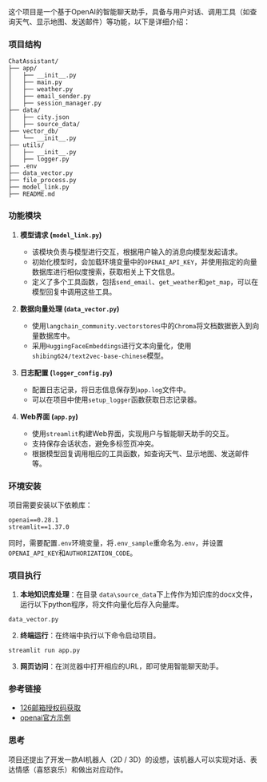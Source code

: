 这个项目是一个基于OpenAI的智能聊天助手，具备与用户对话、调用工具（如查询天气、显示地图、发送邮件）等功能，以下是详细介绍：

### 项目结构
```
ChatAssistant/
├── app/
│   ├── __init__.py
│   ├── main.py
│   ├── weather.py
│   ├── email_sender.py
│   ├── session_manager.py
├── data/
│   ├── city.json
│   ├── source_data/
├── vector_db/
│   └── __init__.py
├── utils/
│   ├── __init__.py
│   ├── logger.py
├── .env
├── data_vector.py
├── file_process.py
├── model_link.py
├── README.md
```

### 功能模块
1. **模型请求 (`model_link.py`)**
    - 该模块负责与模型进行交互，根据用户输入的消息向模型发起请求。
    - 初始化模型时，会加载环境变量中的`OPENAI_API_KEY`，并使用指定的向量数据库进行相似度搜索，获取相关上下文信息。
    - 定义了多个工具函数，包括`send_email`、`get_weather`和`get_map`，可以在模型回复中调用这些工具。

2. **数据向量处理 (`data_vector.py`)**
    - 使用`langchain_community.vectorstores`中的`Chroma`将文档数据嵌入到向量数据库中。
    - 采用`HuggingFaceEmbeddings`进行文本向量化，使用`shibing624/text2vec-base-chinese`模型。

3. **日志配置 (`logger_config.py`)**
    - 配置日志记录，将日志信息保存到`app.log`文件中。
    - 可以在项目中使用`setup_logger`函数获取日志记录器。

4. **Web界面 (`app.py`)**
    - 使用`streamlit`构建Web界面，实现用户与智能聊天助手的交互。
    - 支持保存会话状态，避免多标签页冲突。
    - 根据模型回复调用相应的工具函数，如查询天气、显示地图、发送邮件等。

### 环境安装
项目需要安装以下依赖库：
```
openai==0.28.1
streamlit==1.37.0
```
同时，需要配置`.env`环境变量，将`.env_sample`重命名为`.env`，并设置`OPENAI_API_KEY`和`AUTHORIZATION_CODE`。

### 项目执行
1. **本地知识库处理**：在目录
```data\source_data```下上传作为知识库的docx文件，运行以下python程序，将文件向量化后存入向量库。
```
data_vector.py
```

2. **终端运行**：在终端中执行以下命令启动项目。
```
streamlit run app.py
```
3. **网页访问**：在浏览器中打开相应的URL，即可使用智能聊天助手。

### 参考链接
- [126邮箱授权码获取](https://help.mail.163.com/faqDetail.do?code=d7a5dc8471cd0c0e8b4b8f4f8e49998b374173cfe9171305fa1ce630d7f67ac2a5feb28b66796d3b)
- [openai官方示例](https://platform.openai.com/docs/guides/function-calling)

### 思考
项目还提出了开发一款AI机器人（2D / 3D）的设想，该机器人可以实现对话、表达情感（喜怒哀乐）和做出对应动作。